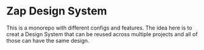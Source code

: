# Zap Design System

This is a monorepo with different configs and features. The idea here is to creat a Design System that can be reused across
multiple projects and all of those can have the same design.